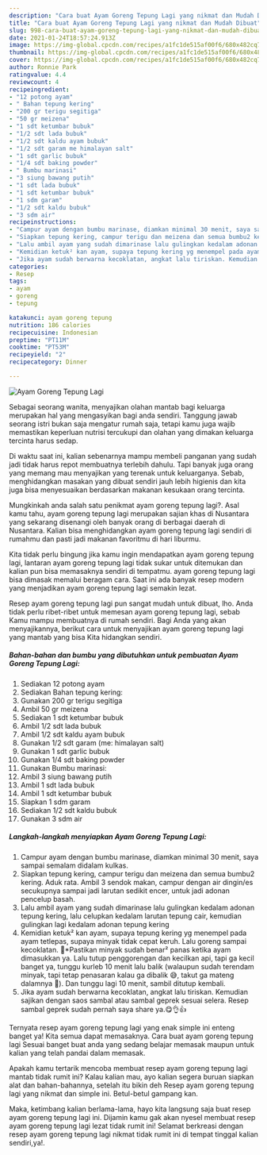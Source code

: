 ```yaml
---
description: "Cara buat Ayam Goreng Tepung Lagi yang nikmat dan Mudah Dibuat"
title: "Cara buat Ayam Goreng Tepung Lagi yang nikmat dan Mudah Dibuat"
slug: 998-cara-buat-ayam-goreng-tepung-lagi-yang-nikmat-dan-mudah-dibuat
date: 2021-01-24T18:57:24.913Z
image: https://img-global.cpcdn.com/recipes/a1fc1de515af00f6/680x482cq70/ayam-goreng-tepung-lagi-foto-resep-utama.jpg
thumbnail: https://img-global.cpcdn.com/recipes/a1fc1de515af00f6/680x482cq70/ayam-goreng-tepung-lagi-foto-resep-utama.jpg
cover: https://img-global.cpcdn.com/recipes/a1fc1de515af00f6/680x482cq70/ayam-goreng-tepung-lagi-foto-resep-utama.jpg
author: Ronnie Park
ratingvalue: 4.4
reviewcount: 4
recipeingredient:
- "12 potong ayam"
- " Bahan tepung kering"
- "200 gr terigu segitiga"
- "50 gr meizena"
- "1 sdt ketumbar bubuk"
- "1/2 sdt lada bubuk"
- "1/2 sdt kaldu ayam bubuk"
- "1/2 sdt garam me himalayan salt"
- "1 sdt garlic bubuk"
- "1/4 sdt baking powder"
- " Bumbu marinasi"
- "3 siung bawang putih"
- "1 sdt lada bubuk"
- "1 sdt ketumbar bubuk"
- "1 sdm garam"
- "1/2 sdt kaldu bubuk"
- "3 sdm air"
recipeinstructions:
- "Campur ayam dengan bumbu marinase, diamkan minimal 30 menit, saya sampai semalam didalam kulkas."
- "Siapkan tepung kering, campur terigu dan meizena dan semua bumbu2 kering. Aduk rata. Ambil 3 sendok makan, campur dengan air dingin/es secukupnya sampai jadi larutan sedikit encer, untuk jadi adonan pencelup basah."
- "Lalu ambil ayam yang sudah dimarinase lalu gulingkan kedalam adonan tepung kering, lalu celupkan kedalam larutan tepung cair, kemudian gulingkan lagi kedalam adonan tepung kering"
- "Kemidian ketuk² kan ayam, supaya tepung kering yg menempel pada ayam tetlepas, supaya minyak tidak cepat keruh. Lalu goreng sampai kecoklatan. 📌*Pastikan minyak sudah benar² panas ketika ayam dimasukkan ya. Lalu tutup penggorengan dan kecilkan api, tapi ga kecil banget ya, tunggu kurleb 10 menit lalu balik (walaupun sudah terendam minyak, tapi tetap penasaran kalau ga dibalik 😅, takut ga mateng dalamnya 🙈). Dan tunggu lagi 10 menit, sambil ditutup kembali."
- "Jika ayam sudah berwarna kecoklatan, angkat lalu tiriskan. Kemudian sajikan dengan saos sambal atau sambal geprek sesuai selera. Resep sambal geprek sudah pernah saya share ya.😋👌👍"
categories:
- Resep
tags:
- ayam
- goreng
- tepung

katakunci: ayam goreng tepung 
nutrition: 186 calories
recipecuisine: Indonesian
preptime: "PT11M"
cooktime: "PT53M"
recipeyield: "2"
recipecategory: Dinner

---
```



![Ayam Goreng Tepung Lagi](https://img-global.cpcdn.com/recipes/a1fc1de515af00f6/680x482cq70/ayam-goreng-tepung-lagi-foto-resep-utama.jpg)

Sebagai seorang wanita, menyajikan olahan mantab bagi keluarga merupakan hal yang mengasyikan bagi anda sendiri. Tanggung jawab seorang istri bukan saja mengatur rumah saja, tetapi kamu juga wajib memastikan keperluan nutrisi tercukupi dan olahan yang dimakan keluarga tercinta harus sedap.

Di waktu  saat ini, kalian sebenarnya mampu membeli panganan yang sudah jadi tidak harus repot membuatnya terlebih dahulu. Tapi banyak juga orang yang memang mau menyajikan yang terenak untuk keluarganya. Sebab, menghidangkan masakan yang dibuat sendiri jauh lebih higienis dan kita juga bisa menyesuaikan berdasarkan makanan kesukaan orang tercinta. 



Mungkinkah anda salah satu penikmat ayam goreng tepung lagi?. Asal kamu tahu, ayam goreng tepung lagi merupakan sajian khas di Nusantara yang sekarang disenangi oleh banyak orang di berbagai daerah di Nusantara. Kalian bisa menghidangkan ayam goreng tepung lagi sendiri di rumahmu dan pasti jadi makanan favoritmu di hari liburmu.

Kita tidak perlu bingung jika kamu ingin mendapatkan ayam goreng tepung lagi, lantaran ayam goreng tepung lagi tidak sukar untuk ditemukan dan kalian pun bisa memasaknya sendiri di tempatmu. ayam goreng tepung lagi bisa dimasak memalui beragam cara. Saat ini ada banyak resep modern yang menjadikan ayam goreng tepung lagi semakin lezat.

Resep ayam goreng tepung lagi pun sangat mudah untuk dibuat, lho. Anda tidak perlu ribet-ribet untuk memesan ayam goreng tepung lagi, sebab Kamu mampu membuatnya di rumah sendiri. Bagi Anda yang akan menyajikannya, berikut cara untuk menyajikan ayam goreng tepung lagi yang mantab yang bisa Kita hidangkan sendiri.

<!--inarticleads1-->

##### Bahan-bahan dan bumbu yang dibutuhkan untuk pembuatan Ayam Goreng Tepung Lagi:

1. Sediakan 12 potong ayam
1. Sediakan  Bahan tepung kering:
1. Gunakan 200 gr terigu segitiga
1. Ambil 50 gr meizena
1. Sediakan 1 sdt ketumbar bubuk
1. Ambil 1/2 sdt lada bubuk
1. Ambil 1/2 sdt kaldu ayam bubuk
1. Gunakan 1/2 sdt garam (me: himalayan salt)
1. Gunakan 1 sdt garlic bubuk
1. Gunakan 1/4 sdt baking powder
1. Gunakan  Bumbu marinasi:
1. Ambil 3 siung bawang putih
1. Ambil 1 sdt lada bubuk
1. Ambil 1 sdt ketumbar bubuk
1. Siapkan 1 sdm garam
1. Sediakan 1/2 sdt kaldu bubuk
1. Gunakan 3 sdm air




<!--inarticleads2-->

##### Langkah-langkah menyiapkan Ayam Goreng Tepung Lagi:

1. Campur ayam dengan bumbu marinase, diamkan minimal 30 menit, saya sampai semalam didalam kulkas.
1. Siapkan tepung kering, campur terigu dan meizena dan semua bumbu2 kering. Aduk rata. Ambil 3 sendok makan, campur dengan air dingin/es secukupnya sampai jadi larutan sedikit encer, untuk jadi adonan pencelup basah.
1. Lalu ambil ayam yang sudah dimarinase lalu gulingkan kedalam adonan tepung kering, lalu celupkan kedalam larutan tepung cair, kemudian gulingkan lagi kedalam adonan tepung kering
1. Kemidian ketuk² kan ayam, supaya tepung kering yg menempel pada ayam tetlepas, supaya minyak tidak cepat keruh. Lalu goreng sampai kecoklatan. 📌*Pastikan minyak sudah benar² panas ketika ayam dimasukkan ya. Lalu tutup penggorengan dan kecilkan api, tapi ga kecil banget ya, tunggu kurleb 10 menit lalu balik (walaupun sudah terendam minyak, tapi tetap penasaran kalau ga dibalik 😅, takut ga mateng dalamnya 🙈). Dan tunggu lagi 10 menit, sambil ditutup kembali.
1. Jika ayam sudah berwarna kecoklatan, angkat lalu tiriskan. Kemudian sajikan dengan saos sambal atau sambal geprek sesuai selera. Resep sambal geprek sudah pernah saya share ya.😋👌👍




Ternyata resep ayam goreng tepung lagi yang enak simple ini enteng banget ya! Kita semua dapat memasaknya. Cara buat ayam goreng tepung lagi Sesuai banget buat anda yang sedang belajar memasak maupun untuk kalian yang telah pandai dalam memasak.

Apakah kamu tertarik mencoba membuat resep ayam goreng tepung lagi mantab tidak rumit ini? Kalau kalian mau, ayo kalian segera buruan siapkan alat dan bahan-bahannya, setelah itu bikin deh Resep ayam goreng tepung lagi yang nikmat dan simple ini. Betul-betul gampang kan. 

Maka, ketimbang kalian berlama-lama, hayo kita langsung saja buat resep ayam goreng tepung lagi ini. Dijamin kamu gak akan nyesel membuat resep ayam goreng tepung lagi lezat tidak rumit ini! Selamat berkreasi dengan resep ayam goreng tepung lagi nikmat tidak rumit ini di tempat tinggal kalian sendiri,ya!.

